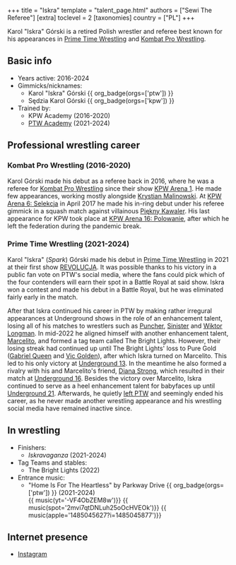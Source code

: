 +++
title = "Iskra"
template = "talent_page.html"
authors = ["Sewi The Referee"]
[extra]
toclevel = 2
[taxonomies]
country = ["PL"]
+++

Karol "Iskra" Górski is a retired Polish wrestler and referee best known for his appearances in [Prime Time Wrestling](@/o/ptw.md) and [Kombat Pro Wrestling](@/o/kpw.md).

## Basic info

* Years active: 2016-2024
* Gimmicks/nicknames:
  - Karol "Iskra" Górski {{ org_badge(orgs=['ptw']) }}
  - Sędzia Karol Górski {{ org_badge(orgs=['kpw']) }}
* Trained by:
  - KPW Academy (2016-2020)
  - [PTW Academy](@/o/ptw-academy.md) (2021-2024)
 
## Professional wrestling career

### Kombat Pro Wrestling (2016-2020)

Karol Górski made his debut as a referee back in 2016, where he was a referee for [Kombat Pro Wrestling](@/o/kpw.md) since their show [KPW Arena 1](@/e/kpw/2016-02-27-kpw-arena-1.md). He made few appearances, working mostly alongside [Krystian Malinowski](@/w/krystian-malinowski.md). At [KPW Arena 6: Selekcja](@/e/kpw/2017-04-08-kpw-arena-6.md) in April 2017 he made his in-ring debut under his referee gimmick in a squash match against villainous [Piękny Kawaler](@/w/piekny-kawaler.md). His last appearance for KPW took place at [KPW Arena 16: Polowanie](@/e/kpw/2020-02-01-kpw-arena-16.md), after which he left the federation during the pandemic break.

### Prime Time Wrestling (2021-2024)

Karol "Iskra" (_Spark_) Górski made his debut in [Prime Time Wrestling](@/o/ptw.md) in 2021 at their first show [REVOLUCJA](@/e/ptw/2021-10-09-ptw-1-revolucja.md). It was possible thanks to his victory in a public fan vote on PTW's social media, where the fans could pick which of the four contenders will earn their spot in a Battle Royal at said show. Iskra won a contest and made his debut in a Battle Royal, but he was eliminated fairly early in the match. 

After that Iskra continued his career in PTW by making rather irregural appearances at Underground shows in the role of an enhancement talent, losing all of his matches to wrestlers such as [Puncher](@/w/puncher.md), [Sinister](@/w/sinister.md) and [Wiktor Longman](@/w/wiktor-longman.md). In mid-2022 he aligned himself with another enhancement talent, [Marcelito](@/w/marcelito.md), and formed a tag team called The Bright Lights. However, their losing streak had continued up until The Bright Lights' loss to Pure Gold ([Gabriel Queen](@/w/gabriel-queen.md) and [Vic Golden](@/w/vic-golden.md)), after which Iskra turned on Marcelito. This led to his only victory at [Underground 13](@/e/ptw/2023-03-26-ptw-underground-13.md). In the meantime he also formed a rivalry with his and Marcelito's friend, [Diana Strong](@/w/diana-strong.md), which resulted in their match at [Underground 16](@/e/ptw/2023-07-30-ptw-underground-16.md). Besides the victory over Marcelito, Iskra continued to serve as a heel enhancement talent for babyfaces up until [Underground 21](@/e/ptw/2024-04-13-ptw-underground-21.md). Afterwards, he quietly [left PTW](@/a/ptw-exits.md) and seemingly ended his career, as he never made another wrestling appearance and his wrestling social media have remained inactive since.

## In wrestling

* Finishers:
  - _Iskravaganza_ (2021-2024)
* Tag Teams and stables:
  - The Bright Lights (2022)
* Entrance music:
  - "Home Is For The Heartless" by Parkway Drive
    {{ org_badge(orgs=['ptw']) }} (2021-2024) <br>
       {{ music(yt='-VF4ObZEM8w')}}
       {{ music(spot='2mvi7qtDNLuh25oOcHVEOk')}}
       {{ music(apple='1485045627?i=1485045877')}}

## Internet presence

* [Instagram](https://www.instagram.com/iskra_wrestling/)
